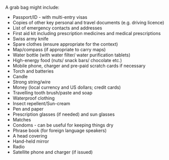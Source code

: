 [Title]: # (What to Pack)
[Order]: # (6)

A grab bag might include:

*   Passport/ID - with multi-entry visas
*   Copies of other key personal and travel documents  (e.g. driving licence)
*   List of emergency contacts and addresses
*   First aid kit including prescription medicines and medical prescriptions
*   Swiss army knife
*   Spare clothes (ensure appropriate for the context)
*   Map/compass (if appropriate to carry maps)
*   Water bottle  (with water filter/ water purification tablets)
*   High-energy food (nuts/ snack bars/ chocolate etc.)
*   Mobile phone, charger and pre-paid scratch cards if necessary
*   Torch and batteries
*   Candle
*   Strong string/wire
*   Money (local currency and US dollars; credit cards)
*   Travelling tooth brush/paste and soap
*   Waterproof clothing
*   Insect repellent/Sun-cream
*   Pen and paper
*   Prescription glasses (if needed) and sun glasses
*   Matches
*   Condoms - can be useful for keeping things dry
*   Phrase book (for foreign language speakers)
*   A head covering
*   Hand-held mirror
*   Radio
*   Satellite phone and charger (if issued)